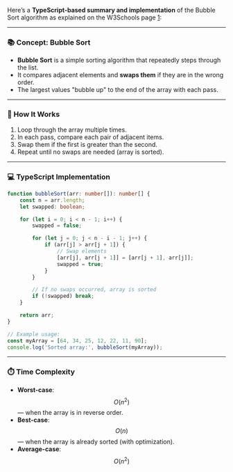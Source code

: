 Here’s a **TypeScript-based summary and implementation** of the Bubble Sort algorithm as explained on the W3Schools page [1](https://www.w3schools.com/dsa/dsa_algo_bubblesort.php):

---

### 📚 Concept: Bubble Sort

- **Bubble Sort** is a simple sorting algorithm that repeatedly steps through the list.
- It compares adjacent elements and **swaps them** if they are in the wrong order.
- The largest values "bubble up" to the end of the array with each pass.

---

### 🔁 How It Works

1. Loop through the array multiple times.
2. In each pass, compare each pair of adjacent items.
3. Swap them if the first is greater than the second.
4. Repeat until no swaps are needed (array is sorted).

---

### 💻 TypeScript Implementation

```typescript
function bubbleSort(arr: number[]): number[] {
	const n = arr.length;
	let swapped: boolean;

	for (let i = 0; i < n - 1; i++) {
		swapped = false;

		for (let j = 0; j < n - i - 1; j++) {
			if (arr[j] > arr[j + 1]) {
				// Swap elements
				[arr[j], arr[j + 1]] = [arr[j + 1], arr[j]];
				swapped = true;
			}
		}

		// If no swaps occurred, array is sorted
		if (!swapped) break;
	}

	return arr;
}

// Example usage:
const myArray = [64, 34, 25, 12, 22, 11, 90];
console.log('Sorted array:', bubbleSort(myArray));
```

---

### ⏱️ Time Complexity

- **Worst-case**: $$O(n^2)$$ — when the array is in reverse order.
- **Best-case**: $$O(n)$$ — when the array is already sorted (with optimization).
- **Average-case**: $$O(n^2)$$
